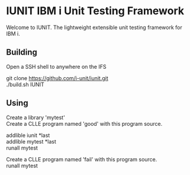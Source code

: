 # IUNIT IBM i Unit Testing Framework

Welcome to IUNIT. The lightweight extensible unit testing framework for IBM i.

## Building
Open a SSH shell to anywhere on the IFS

git clone https://github.com/i-unit/iunit.git  
./build.sh IUNIT  

## Using
Create a library 'mytest'  
Create a CLLE program named 'good' with this program source.  

addlible iunit *last  
addlible mytest *last  
runall mytest

Create a CLLE program named 'fail' with this program source.  
runall mytest
